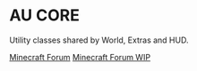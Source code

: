 AU CORE
==========

Utility classes shared by World, Extras and HUD.

[Minecraft Forum](http://www.minecraftforum.net/topic/1945197-)
[Minecraft Forum WIP](http://www.minecraftforum.net/topic/2440629-)
